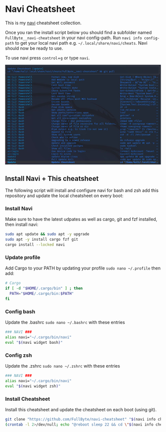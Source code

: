 # Navi Cheatsheet

This is my [navi](https://github.com/denisidoro/navi) cheatsheet collection.

Once you ran the install script below you should find a subfolder named `FullByte__navi-cheatsheet` in your navi config-path. Run ```navi info config-path``` to get your local navi path e.g. `~/.local/share/navi/cheats`. Navi should now be ready to use.

To use navi press `control`+`g` or type `navi`.

![example](example.jpg)

## Install Navi + This cheatsheet

The following script will install and configure navi for bash and zsh add this repository and update the local cheatsheet on every boot:

### Install Navi

Make sure to have the latest udpates as well as cargo, git and fzf installed, then install navi:

```sh
sudo apt update && sudo apt -y upgrade
sudo apt -y install cargo fzf git
cargo install --locked navi
```

### Update profile

Add Cargo to your PATH by updating your profile ```sudo nano ~/.profile``` then add:

```sh
# Cargo
if [ -d "$HOME/.cargo/bin" ] ; then
  PATH="$HOME/.cargo/bin:$PATH"
fi
```

### Config bash

Update the .bashrc ```sudo nano ~/.bashrc``` with these entries

```sh
### NAVI ###
alias navi="~/.cargo/bin/navi"
eval "$(navi widget bash)"
```

### Config zsh

Update the .zshrc ```sudo nano ~/.zshrc``` with these entries

```sh
### NAVI ###
alias navi="~/.cargo/bin/navi"
eval "$(navi widget zsh)"
```

### Install Cheatsheet

Install this cheatsheet and update the cheatsheet on each boot (using git).

```sh
git clone "https://github.com/FullByte/navi-cheatsheet" "$(navi info cheats-path)/FullByte__navi-cheatsheet"
(crontab -l 2>/dev/null; echo "@reboot sleep 22 && cd \"$(navi info cheats-path)/FullByte__navi-cheatsheet\" && git pull") | crontab -
```
